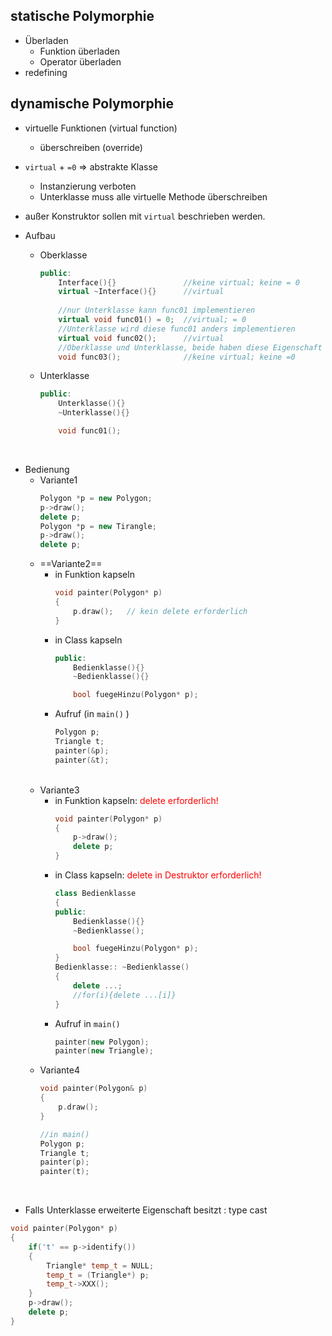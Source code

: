 ## statische Polymorphie
- Überladen
	- Funktion überladen
	- Operator überladen
- redefining

## dynamische Polymorphie
- virtuelle Funktionen (virtual function)
	- überschreiben (override)

- `virtual` + `=0` $\Rightarrow$ abstrakte Klasse
	- Instanzierung verboten
	- Unterklasse muss alle virtuelle Methode überschreiben

- außer Konstruktor sollen mit `virtual` beschrieben werden.

- Aufbau
	- Oberklasse
		```c++
		public:
			Interface(){}               //keine virtual; keine = 0
			virtual ~Interface(){}      //virtual
			
			//nur Unterklasse kann func01 implementieren
			virtual void func01() = 0;  //virtual; = 0
			//Unterklasse wird diese func01 anders implementieren
			virtual void func02();      //virtual
			//Oberklasse und Unterklasse, beide haben diese Eigenschaft
			void func03();              //keine virtual; keine =0 
		```
	- Unterklasse
		```c++
		public: 
			Unterklasse(){}
			~Unterklasse(){}
		
			void func01();
		```
<br><div STYLE="page-break-after: always;"></div> 
- Bedienung
	- Variante1
		```c++
		Polygon *p = new Polygon;
		p->draw();
		delete p;
		Polygon *p = new Tirangle;
		p->draw();
		delete p;
		```
	- ==Variante2== 
		- in Funktion kapseln
			```c++
			void painter(Polygon* p)
			{
				p.draw();   // kein delete erforderlich 
			}
			```
		- in Class kapseln 
			```c++
			public:
				Bedienklasse(){}
				~Bedienklasse(){}

				bool fuegeHinzu(Polygon* p);
			```
		- Aufruf (in `main()` )
			```c++
			Polygon p;
			Triangle t;
			painter(&p);
			painter(&t);
			```
	<br><div STYLE="page-break-after: always;"></div> 
	- Variante3 
		- in Funktion kapseln: <font color = "red">delete erforderlich!</font> 
			```c++
			void painter(Polygon* p)
			{
				p->draw();
				delete p;
			}
			```
		- in Class kapseln: <font color = "red">delete in Destruktor erforderlich!</font>
			```c++
			class Bedienklasse
			{
			public:
				Bedienklasse(){}
				~Bedienklasse();

				bool fuegeHinzu(Polygon* p);
			}
			Bedienklasse:: ~Bedienklasse()
			{
				delete ...;
				//for(i){delete ...[i]}
			}
			```
		- Aufruf in `main()` 
			```c++
			painter(new Polygon);
			painter(new Triangle);
			```
	- Variante4  
		```c++
		void painter(Polygon& p)
		{
			p.draw();
		}
		
		//in main()
		Polygon p;
		Triangle t;
		painter(p);
		painter(t);
		```
<br><div STYLE="page-break-after: always;"></div> 
- Falls Unterklasse erweiterte Eigenschaft besitzt : type cast
```c++
void painter(Polygon* p)
{
	if('t' == p->identify())
	{
		Triangle* temp_t = NULL;
		temp_t = (Triangle*) p;
		temp_t->XXX();
	}
	p->draw();
	delete p;
}
```